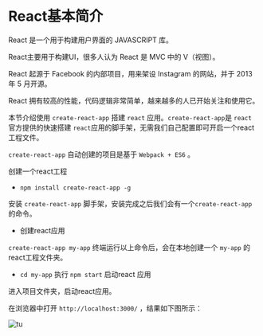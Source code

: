 # React基本简介

React 是一个用于构建用户界面的 JAVASCRIPT 库。

React主要用于构建UI，很多人认为 React 是 MVC 中的 V（视图）。

React 起源于 Facebook 的内部项目，用来架设 Instagram 的网站，并于 2013 年 5 月开源。

React 拥有较高的性能，代码逻辑非常简单，越来越多的人已开始关注和使用它。

本节介绍使用 `create-react-app` 搭建 `react` 应用。`create-react-app`是 `react` 官方提供的快速搭建 `react`应用的脚手架，无需我们自己配置即可开启一个react工程文件。

`create-react-app` 自动创建的项目是基于 `Webpack + ES6` 。

创建一个react工程

* `npm install create-react-app -g` 

安装 `create-react-app` 脚手架，安装完成之后我们会有一个`create-react-app` 的命令。

* 创建react应用

`create-react-app my-app` 终端运行以上命令后，会在本地创建一个 `my-app` 的react工程文件夹。

* `cd my-app` 执行 `npm start` 启动react 应用

进入项目文件夹，启动react应用。

在浏览器中打开 `http://localhost:3000/` ，结果如下图所示：

![tu](https://www.runoob.com/wp-content/uploads/2016/02/0FBC219D-EFF6-4F0D-BB9D-2A97BD177770.jpg)
